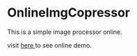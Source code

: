# OnlineImgCopressor
This is a simple image processor online.

visit <a href="https://ezharjan.github.io/OnlineImgCopressor/">here </a>to see online demo.
